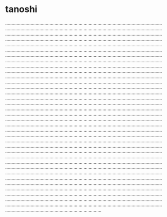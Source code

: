 # tanoshi

................................................................................................................................................................................................................................................................................................................................................................................................................................................................................................................................................................................................................................................................................................................................................................................................................................................................................................................................................................................................................................................................................................................................................................................................................................................................................................................................................................................................................................................................................................................................................................................................................................................................................................................................................................................................................................................................................................................................................................................................................................................................................................................................................................................................................................................................................................................................................................................................................................................................................................................................................................................................................................................................................................................................................................................................................................................................................................................................................................................................................................................................................................................................................................................................................................................................................................................................................................................................................................................................................................................................................................................................................................................................................................................................................................................................................................................................................................................................................................................................................................................................................................................................................................................................................................................................................................................................................................................................................................................................................................................................................................................................
